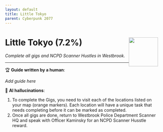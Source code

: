 ```yaml
---
layout: default
title: Little Tokyo
parent: Cyberpunk 2077
---
```


# Little Tokyo (7.2%) <img style="float: right;" src="https://cdn.cloudflare.steamstatic.com/steamcommunity/public/images/apps/1091500/96ca1665384409e4a0ea76cc7271021da58cc896.jpg" width="96" height="96">

_Complete all gigs and NCPD Scanner Hustles in Westbrook._

***

:trophy: **Guide written by a human**:

_Add guide here_

:robot: **AI hallucinations**:

1. To complete the Gigs, you need to visit each of the locations listed on your map (orange markers). Each location will have a unique task that needs completing before it can be marked as completed. 
2. Once all gigs are done, return to Westbrook Police Department Scanner HQ and speak with Officer Kaminsky for an NCPD Scanner Husstle reward.

